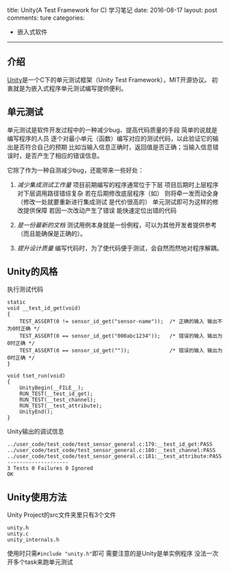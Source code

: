 title: Unity(A Test Framework for C) 学习笔记
date: 2016-08-17
layout: post
comments: ture
categories:
- 嵌入式软件
---

## 介绍
[Unity](https://github.com/ThrowTheSwitch/Unity)是一个C下的单元测试框架（Unity Test Framework），MIT开源协议。
初衷就是为嵌入式程序单元测试编写提供便利。

<!--more-->

## 单元测试
单元测试是软件开发过程中的一种减少bug、提高代码质量的手段
简单的说就是 编写程序的人员 逐个对最小单元（函数）编写对应的测试代码，以此验证它的输出是否符合自己的预期
比如当输入信息正确时，返回值是否正确；当输入信息错误时，是否产生了相应的错误信息。

它除了作为一种自测减少bug，还能带来一些好处：

1. _减少集成测试工作量_
项目前期编写的程序通常位于下层 项目后期时上层程序对下层调用路径错综复杂
若在后期修改底层程序（如） 则将牵一发而动全身（修改一处就要重新进行集成测试 是代价很高的）
单元测试即可为这样的修改提供保障 若因一次改动产生了错误 能快速定位出错的代码

2. _是一份最新的文档_
测试用例本身就是一份例程，可以为其他开发者提供参考（而且能确保是正确的）。

3. _提升设计质量_
编写代码时，为了使代码便于测试，会自然而然地对程序解耦。

## Unity的风格

执行测试代码
```
static
void __test_id_get(void)
{
    TEST_ASSERT(0 != sensor_id_get("sensor-name"));  /* 正确的输入 输出不为0时正确 */
    TEST_ASSERT(0 == sensor_id_get("000abc1234"));   /* 错误的输入 输出为0时正确 */
    TEST_ASSERT(0 == sensor_id_get(""));             /* 错误的输入 输出为0时正确 */
}

void tset_run(void)
{
    UnityBegin(__FILE__);
    RUN_TEST(__test_id_get);
    RUN_TEST(__test_channel);
    RUN_TEST(__test_attribute);
    UnityEnd();
}
```

Unity输出的调试信息
```
../user_code/test_code/test_sensor_general.c:179:__test_id_get:PASS
../user_code/test_code/test_sensor_general.c:180:__test_channel:PASS
../user_code/test_code/test_sensor_general.c:181:__test_attribute:PASS
--------------------
3 Tests 0 Failures 0 Ignored
OK
```

## Unity使用方法

Unity Project的src文件夹里只有3个文件
```
unity.h
unity.c
unity_internals.h
```
使用时只需`#include "unity.h"`即可
需要注意的是Unity是单实例程序 没法一次开多个task来跑单元测试

